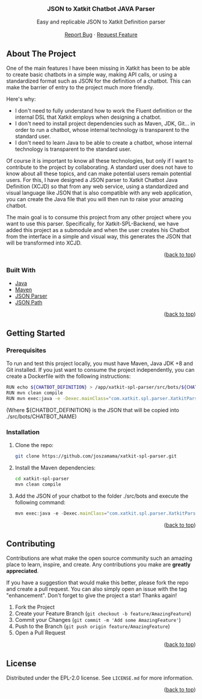 <!-- PROJECT LOGO -->
<br />
<div align="center">
  <a href="https://github.com/joszamama/xatkit-spl-parser"></a>
  <h3 align="center">JSON to Xatkit Chatbot JAVA Parser</h3>
  <p align="center">
    Easy and replicable JSON to Xatkit Definition parser
    <br />
    <br />
    <a href="https://github.com/joszamama/xatkit-spl-parser/issues">Report Bug</a>
    ·
    <a href="https://github.com/joszamama/xatkit-spl-parser/issues">Request Feature</a>
  </p>
</div>

<!-- ABOUT THE PROJECT -->
## About The Project

One of the main features I have been missing in Xatkit has been to be able to create basic chatbots in a simple way, making API calls, or using a standardized format such as JSON for the definition of a chatbot. This can make the barrier of entry to the project much more friendly.

Here's why:
* I don't need to fully understand how to work the Fluent definition or the internal DSL that Xatkit employs when designing a chatbot.
* I don't need to install project dependencies such as Maven, JDK, Git... in order to run a chatbot, whose internal technology is transparent to the standard user.
* I don't need to learn Java to be able to create a chatbot, whose internal technology is transparent to the standard user.

Of course it is important to know all these technologies, but only if I want to contribute to the project by collaborating. A standard user does not have to know about all these topics, and can make potential users remain potential users. For this, I have designed a JSON parser to Xatkit Chatbot Java Definition (XCJD) so that from any web service, using a standardized and visual language like JSON that is also compatible with any web application, you can create the Java file that you will then run to raise your amazing chatbot.

The main goal is to consume this project from any other project where you want to use this parser. Specifically, for Xatkit-SPL-Backend, we have added this project as a submodule and when the user creates his Chatbot from the interface in a simple and visual way, this generates the JSON that will be transformed into XCJD.

<p align="right">(<a href="#readme-top">back to top</a>)</p>



### Built With

* [Java](https://www.java.com/es/)
* [Maven](https://maven.apache.org/)
* [JSON Parser](https://docs.oracle.com/javaee/7/api/javax/json/stream/JsonParser.html)
* [JSON Path](https://github.com/json-path/JsonPath)


<p align="right">(<a href="#readme-top">back to top</a>)</p>



<!-- GETTING STARTED -->
## Getting Started

### Prerequisites

To run and test this project locally, you must have Maven, Java JDK +8 and Git installed. If you just want to consume the project independently, you can create a Dockerfile with the following instructions:

```sh
RUN echo ${CHATBOT_DEFINITION} > /app/xatkit-spl-parser/src/bots/${CHATBOT_NAME}/${CHATBOT_NAME}.json
RUN mvn clean compile
RUN mvn exec:java -e -Dexec.mainClass="com.xatkit.spl.parser.XatkitParser" -Dexec.args="/app/xatkit-main/xatkit-spl-parser/src/bots/${CHATBOT_NAME}/${CHATBOT_NAME}"
```
(Where ${CHATBOT_DEFINITION} is the JSON that will be copied into ./src/bots/CHATBOT_NAME)

### Installation

1. Clone the repo:
   ```sh
   git clone https://github.com/joszamama/xatkit-spl-parser.git
   ```
2. Install the Maven dependencies:
   ```sh
   cd xatkit-spl-parser
   mvn clean compile
   ```
3. Add the JSON of your chatbot to the folder ./src/bots and execute the following command:
   ```js
   mvn exec:java -e -Dexec.mainClass="com.xatkit.spl.parser.XatkitParser" -Dexec.args="./src/bots/JSON_FILE"
   ```

<p align="right">(<a href="#readme-top">back to top</a>)</p>

<!-- CONTRIBUTING -->
## Contributing

Contributions are what make the open source community such an amazing place to learn, inspire, and create. Any contributions you make are **greatly appreciated**.

If you have a suggestion that would make this better, please fork the repo and create a pull request. You can also simply open an issue with the tag "enhancement".
Don't forget to give the project a star! Thanks again!

1. Fork the Project
2. Create your Feature Branch (`git checkout -b feature/AmazingFeature`)
3. Commit your Changes (`git commit -m 'Add some AmazingFeature'`)
4. Push to the Branch (`git push origin feature/AmazingFeature`)
5. Open a Pull Request

<p align="right">(<a href="#readme-top">back to top</a>)</p>


<!-- LICENSE -->
## License

Distributed under the EPL-2.0 license. See `LICENSE.md` for more information.

<p align="right">(<a href="#readme-top">back to top</a>)</p>
